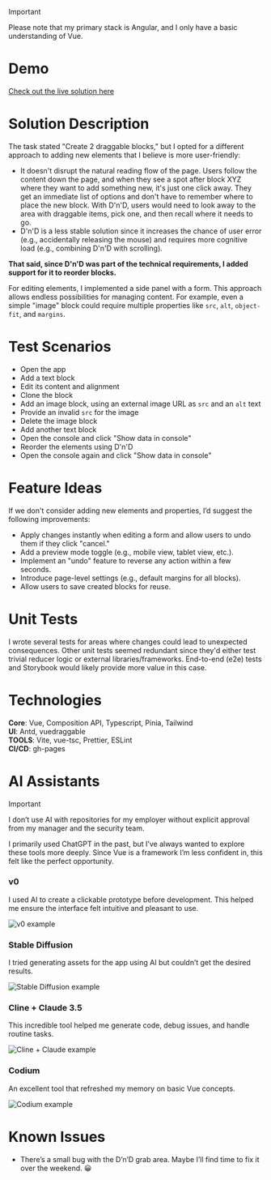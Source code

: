 > [!IMPORTANT]  
> Please note that my primary stack is Angular, and I only have a basic understanding of Vue.

# Demo

[Check out the live solution here](https://aleshadk.github.io/js-vue-assignment/)

# Solution Description

The task stated "Create 2 draggable blocks," but I opted for a different approach to adding new elements that I believe is more user-friendly:

- It doesn't disrupt the natural reading flow of the page. Users follow the content down the page, and when they see a spot after block XYZ where they want to add something new, it's just one click away. They get an immediate list of options and don't have to remember where to place the new block. With D'n'D, users would need to look away to the area with draggable items, pick one, and then recall where it needs to go.
- D'n'D is a less stable solution since it increases the chance of user error (e.g., accidentally releasing the mouse) and requires more cognitive load (e.g., combining D'n'D with scrolling).

**That said, since D'n'D was part of the technical requirements, I added support for it to reorder blocks.**

For editing elements, I implemented a side panel with a form. This approach allows endless possibilities for managing content. For example, even a simple "image" block could require multiple properties like `src`, `alt`, `object-fit`, and `margins`.

# Test Scenarios

- Open the app
- Add a text block
- Edit its content and alignment
- Clone the block
- Add an image block, using an external image URL as `src` and an `alt` text
- Provide an invalid `src` for the image
- Delete the image block
- Add another text block
- Open the console and click "Show data in console"
- Reorder the elements using D'n'D
- Open the console again and click "Show data in console"

# Feature Ideas

If we don't consider adding new elements and properties, I’d suggest the following improvements:

- Apply changes instantly when editing a form and allow users to undo them if they click "cancel."
- Add a preview mode toggle (e.g., mobile view, tablet view, etc.).
- Implement an "undo" feature to reverse any action within a few seconds.
- Introduce page-level settings (e.g., default margins for all blocks).
- Allow users to save created blocks for reuse.

# Unit Tests

I wrote several tests for areas where changes could lead to unexpected consequences. Other unit tests seemed redundant since they'd either test trivial reducer logic or external libraries/frameworks. End-to-end (e2e) tests and Storybook would likely provide more value in this case.

# Technologies

**Core**: Vue, Composition API, Typescript, Pinia, Tailwind  
**UI**: Antd, vuedraggable  
**TOOLS**: Vite, vue-tsc, Prettier, ESLint  
**CI/CD**: gh-pages  

# AI Assistants

> [!IMPORTANT]  
> I don’t use AI with repositories for my employer without explicit approval from my manager and the security team.

I primarily used ChatGPT in the past, but I’ve always wanted to explore these tools more deeply. Since Vue is a framework I’m less confident in, this felt like the perfect opportunity.

### v0

I used AI to create a clickable prototype before development. This helped me ensure the interface felt intuitive and pleasant to use.

![v0 example](/js-vue-assignment/docs/v0.png)

### Stable Diffusion

I tried generating assets for the app using AI but couldn’t get the desired results.

![Stable Diffusion example](/js-vue-assignment/docs/stable-diffusion.png)

### Cline + Claude 3.5

This incredible tool helped me generate code, debug issues, and handle routine tasks.

![Cline + Claude example](/js-vue-assignment/docs/cline_claude.png)

### Codium

An excellent tool that refreshed my memory on basic Vue concepts.

![Codium example](/js-vue-assignment/docs/codium.png)

# Known Issues

- There’s a small bug with the D’n’D grab area. Maybe I’ll find time to fix it over the weekend. 😀